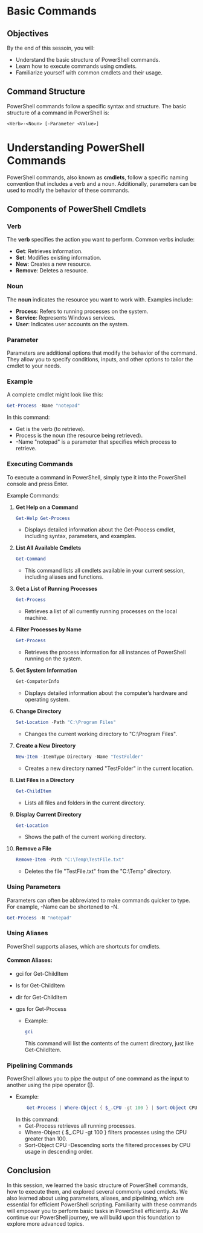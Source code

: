# Basic Commands

## Objectives
By the end of this sessoin, you will:
- Understand the basic structure of PowerShell commands.
- Learn how to execute commands using cmdlets.
- Familiarize yourself with common cmdlets and their usage.

## Command Structure
PowerShell commands follow a specific syntax and structure. The basic structure of a command in PowerShell is:

```plaintext
<Verb>-<Noun> [-Parameter <Value>]
```
# Understanding PowerShell Commands

PowerShell commands, also known as **cmdlets**, follow a specific naming convention that includes a verb and a noun. Additionally, parameters can be used to modify the behavior of these commands.

## Components of PowerShell Cmdlets

### Verb

The **verb** specifies the action you want to perform. Common verbs include:

- **Get**: Retrieves information.
- **Set**: Modifies existing information.
- **New**: Creates a new resource.
- **Remove**: Deletes a resource.

### Noun

The **noun** indicates the resource you want to work with. Examples include:

- **Process**: Refers to running processes on the system.
- **Service**: Represents Windows services.
- **User**: Indicates user accounts on the system.

### Parameter

Parameters are additional options that modify the behavior of the command. They allow you to specify conditions, inputs, and other options to tailor the cmdlet to your needs.

### Example

A complete cmdlet might look like this:

```powershell
Get-Process -Name "notepad"
```

In this command:

- Get is the verb (to retrieve).
- Process is the noun (the resource being retrieved).
- -Name "notepad" is a parameter that specifies which process to retrieve.

### Executing Commands
To execute a command in PowerShell, simply type it into the PowerShell console and press Enter.

Example Commands:

1.   **Get Help on a Command**
        ```powershell
        Get-Help Get-Process
        ```
       *    Displays detailed information about the Get-Process cmdlet, including syntax, parameters, and examples.

2.  **List All Available Cmdlets**
    ```powershell
    Get-Command
    ```
    *   This command lists all cmdlets available in your current session, including aliases and functions.

3.  **Get a List of Running Processes**
    ```powershell
    Get-Process
    ```
    *   Retrieves a list of all currently running processes on the local machine.

4.  **Filter Processes by Name**
    ```powershell
    Get-Process
    ```
    *   Retrieves the process information for all instances of PowerShell running on the system.

5.  **Get System Information**
    ```powershell
    Get-ComputerInfo
    ```
    *   Displays detailed information about the computer’s hardware and operating system.

6.  **Change Directory**
    ```powershell
    Set-Location -Path "C:\Program Files"

    ```
    *   Changes the current working directory to "C:\Program Files".

7.  **Create a New Directory**
    ```powershell
    New-Item -ItemType Directory -Name "TestFolder"
    ```
    *   Creates a new directory named "TestFolder" in the current location.

8.  **List Files in a Directory**
    ```powershell
    Get-ChildItem
    ```
    *   Lists all files and folders in the current directory.

9.  **Display Current Directory**
    ```powershell
    Get-Location
    ```
    *   Shows the path of the current working directory.

10. **Remove a File**
    ```powershell
    Remove-Item -Path "C:\Temp\TestFile.txt"
    ```
    *   Deletes the file "TestFile.txt" from the "C:\Temp" directory.

### Using Parameters
Parameters can often be abbreviated to make commands quicker to type. For example, -Name can be shortened to -N.
```powershell
Get-Process -N "notepad"
```

### Using Aliases
PowerShell supports aliases, which are shortcuts for cmdlets.

#### Common Aliases:
-   gci for Get-ChildItem
-   ls for Get-ChildItem
-   dir for Get-ChildItem
-   gps for Get-Process

    *   Example:
        ```powershell
        gci
        ```
        This command will list the contents of the current directory, just like Get-ChildItem.

### Pipelining Commands
PowerShell allows you to pipe the output of one command as the input to another using the pipe operator (|).

*   Example:
    ```powershell
        Get-Process | Where-Object { $_.CPU -gt 100 } | Sort-Object CPU -Descending
    ```
    In this command:
    -   Get-Process retrieves all running processes.
    -   Where-Object { $_.CPU -gt 100 } filters processes using the CPU greater than 100.
    -   Sort-Object CPU -Descending sorts the filtered processes by CPU usage in descending order.

## Conclusion
In this session, we learned the basic structure of PowerShell commands, how to execute them, and explored several commonly used cmdlets. We also learned about using parameters, aliases, and pipelining, which are essential for efficient PowerShell scripting. Familiarity with these commands will empower you to perform basic tasks in PowerShell efficiently. As We continue our PowerShell journey, we will build upon this foundation to explore more advanced topics.